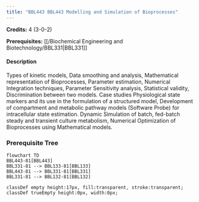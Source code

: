 ```yaml
---
title: "BBL443 BBL443 Modelling and Simulation of Bioprocesses"
---
```

**Credits:** 4 (3-0-2)

**Prerequisites:** [[/Biochemical Engineering and Biotechnology/BBL331|BBL331]]

#### Description
Types of kinetic models, Data smoothing and analysis, Mathematical representation of Bioprocesses, Parameter estimation, Numerical Integration techniques, Parameter Sensitivity analysis, Statistical validity, Discrimination between two models. Case studies Physiological state markers and its use in the formulation of a structured model, Development of compartment and metabolic pathway models (Software Probe) for intracellular state estimation. Dynamic Simulation of batch, fed-batch steady and transient culture metabolism, Numerical Optimization of Bioprocesses using Mathematical models.

### Prerequisite Tree

```mermaid
flowchart TD
BBL443-81[BBL443]
BBL331-81 --> BBL133-81[BBL133]
BBL443-81 --> BBL331-81[BBL331]
BBL331-81 --> BBL132-81[BBL132]

classDef empty height:17px, fill:transparent, stroke:transparent;
classDef trueEmpty height:0px, width:0px;
```